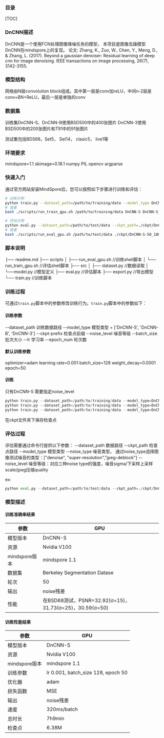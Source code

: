 
### 目录

[TOC]

### DnCNN描述

DnCNN是一个使用FCN处理图像降噪任务的模型， 本项目是图像去躁模型DnCNN在mindspore上的复现。
论文\: Zhang, K., Zuo, W., Chen, Y., Meng, D., & Zhang, L. (2017). Beyond a gaussian denoiser: Residual learning of deep cnn for image denoising. IEEE transactions on image processing, 26(7), 3142-3155.

### 模型结构

网络由N层convolution block组成。其中第一层是conv加reLU，中间n-2层是conv+BN+ReLU，最后一层是单独的conv

### 数据集

训练集DnCNN-S、DnCNN-B使用BSD500中的400张图片
DnCNN-3使用BSD500中的200张图片和T91中的91张图片

测试集包括BDS68，Set5， Set14， clasic5， live1等

### 环境要求

mindspore=1.1
skimage=0.18.1
numpy
PIL
opencv
argparse

### 快速入门

通过官方网站安装MindSpore后，您可以按照如下步骤进行训练和评估：

```bash
# 训练示例
python train.py --dataset_path=/path/to/training/data --model_type DnCNN-S --ckpt-prefix=DnCNN-S_25noise  --noise_level=25
# 或者
bash ./scripts/run_train_gpu.sh /path/to/training/data DnCNN-S DnCNN-S_25noise 25

# 评估示例
python eval.py --dataset_path=/path/to/test/data --ckpt_path=./ckpt/DnCNN-S-50_1800.ckpt --model_type=DnCNN-S --noise_level=25 --noise_type=denoise
# 或者
bash ./scripts/run_eval_gpu.sh /path/to/test/data ./ckpt/DnCNN-S-50_1800.ckpt DnCNN-S 25 denoise
```

### 脚本说明

├── readme.md
├── scripts
│   ├── run_eval_gpu.sh //训练shell脚本
│   └── run_train_gpu.sh //评估shell脚本
├── src
│   ├── dataset.py //数据读取
│   └──model.py  //模型定义
├── eval.py  //评估脚本
├── export.py //导出模型
└── train.py  //训练脚本

### 训练过程

可通过`train.py`脚本中的参数修改训练行为。`train.py`脚本中的参数如下：

#### 训练参数

--dataset_path 训练数据路径
--model_type 模型类型 = ['DnCNN-S', 'DnCNN-B', 'DnCNN-3']
--ckpt-prefix 检查点前缀
--noise_level 噪音等级
--batch_size 批次大小
--lr 学习率
--epoch_num 轮次数

#### 默认训练参数

optimizer=adam
learning rate=0.001
batch_size=128
weight_decay=0.0001
epoch=50

#### 训练

只有DnCNN-S 需要指定noise_level

```python
python train.py --dataset_path=/path/to/training/data --model_type=DnCNN-S --ckpt-prefix=DnCNN-S_25noise  --noise_level=25
python train.py --dataset_path=/path/to/training/data --model_type=DnCNN-B --ckpt-prefix=DnCNN-B
python train.py --dataset_path=/path/to/training/data --model_type=DnCNN-3 --ckpt-prefix=DnCNN-3
```

在ckpt文件夹下保存检查点

### 评估过程

评估需要通过命令行提供以下参数：
--dataset_path 数据路径
--ckpt_path 检查点路径
--model_type 模型类型
--noise_type 噪音类型， 通过noise_type选择图像测试噪音的类型：["denoise", "super-resolution","jpeg-deblock"]
--noise_level 噪音等级：对应三种noise type的强度，噪音sigma/下采样上采样scale/jpeg压缩quality

ex:

```python
python eval.py --dataset_path=/path/to/test/data --ckpt_path=./ckpt/DnCNN-B-50_3000.ckpt --model_type=DnCNN-B --noise_level=50 --noise_type=denoise
```

### 模型描述

#### 训练准确率结果

| 参数          | GPU                                                      |
| ------------- | -------------------------------------------------------- |
| 模型版本      | DnCNN-S                                                  |
| 资源          | Nvidia V100                                              |
| mindspore版本 | mindspore 1.1                                            |
| 数据集        | Berkeley Segmentation Datase                             |
| 轮次          | 50                                                       |
| 输出          | noise残差                                                |
| 性能          | 在BSD68测试，PSNR=32.92(σ=15)， 31.73(σ=25)，30.59(σ=50) |

#### 训练性能结果

| 参数          | GPU                                |
| ------------- | ---------------------------------- |
| 模型版本      | DnCNN-S                            |
| 资源          | Nvidia V100                        |
| mindspore版本 | mindspore 1.1                      |
| 训练参数      | lr 0.001, batch_size 128, epoch 50 |
| 优化器        | adam                               |
| 损失函数      | MSE                                |
| 输出          | noise残差                          |
| 速度          | 320ms/batch                        |
| 总时长        | 7h9min                             |
| 检查点        | 6.38M                              |



